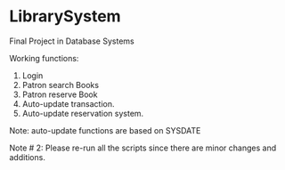 # LibrarySystem
Final Project in Database Systems

Working functions:
1. Login
2. Patron search Books
3. Patron reserve Book
4. Auto-update transaction.
5. Auto-update reservation system.

Note: auto-update functions are based on SYSDATE

Note # 2: Please re-run all the scripts since there are minor changes and additions.
